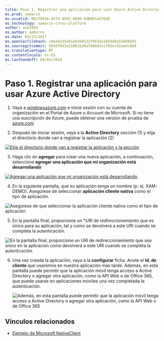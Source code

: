 ```yaml
---
title: Paso 1. Registrar una aplicación para usar Azure Active Directory
ms.prod: xamarin
ms.assetid: 0B17991A-4573-4F6C-9E86-D4B9D1A47E4D
ms.technology: xamarin-cross-platform
author: asb3993
ms.author: amburns
ms.date: 03/23/2017
ms.openlocfilehash: c9a44a35e91e6368522f8632e185bd8a554d8593
ms.sourcegitcommit: 945df041e2180cb20af08b83cc703ecd1aedc6b0
ms.translationtype: MT
ms.contentlocale: es-ES
ms.lasthandoff: 04/04/2018
---
```

# <a name="step-1-register-an-app-to-use-azure-active-directory"></a>Paso 1. Registrar una aplicación para usar Azure Active Directory

1. Vaya a [windowsazure.com](https://manage.windowsazure.com) e inicie sesión con su cuenta de organización en el Portal de Azure o Account de Microsoft. Si no tiene una suscripción de Azure, puede obtener una versión de prueba de [azure.com](http://www.azure.com)

2. Después de iniciar sesión, vaya a la **Active Directory** sección (1) y elija el directorio donde van a registrar la aplicación (2)

  [ ![](register-images/01.-active-directory-in-azure-portal-sml.jpg "Elija el directorio donde van a registrar la aplicación y la sección")](register-images/01.-active-directory-in-azure-portal.jpg#lightbox)

3. Haga clic en **agregar** para crear una nueva aplicación, a continuación, seleccione **agregar una aplicación que mi organización está desarrollando**

  [ ![](register-images/02.-add-new-application-sml.jpg "Agregar una aplicación que mi organización está desarrollando")](register-images/02.-add-new-application.jpg#lightbox)

4. En la siguiente pantalla, que su aplicación tenga un nombre (p. ej. XAM-DEMO).
  Asegúrese de seleccionar **aplicación cliente nativa** como el tipo de aplicación.

  ![](register-images/03.-app-name.jpg "Asegúrese de que seleccionar la aplicación cliente nativa como el tipo de aplicación")

5. En la pantalla final, proporcione un **URI de redireccionamiento* que es único para su aplicación, tal y como se devolverá a este URI cuando se completa la autenticación.

  ![](register-images/04.-app-redirect.jpg "En la pantalla final, proporcione un URI de redireccionamiento que sea único en la aplicación como devolverá a este URI cuando se completa la autenticación")

6. Una vez creada la aplicación, vaya a la **configurar** ficha. Anote el **Id. de cliente** que usaremos en nuestra aplicación más tarde. Además, en esta pantalla puede permitir que la aplicación móvil tenga acceso a Active Directory o agregar otra aplicación, como la API Web o de Office 365, que puede usarse en aplicaciones móviles una vez completada la autenticación.

    ![](register-images/05.-configure.jpg "Además, en esta pantalla puede permitir que la aplicación móvil tenga acceso a Active Directory o agregar otra aplicación, como la API Web o de Office 365")



## <a name="related-links"></a>Vínculos relacionados

- [Ejemplo de Microsoft NativeClient](https://github.com/AzureADSamples/NativeClient-MultiTarget-DotNet)
